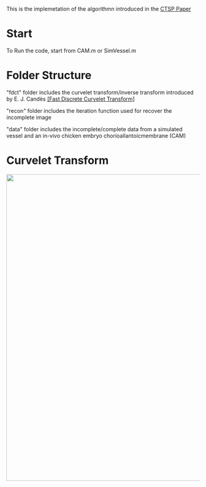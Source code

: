 This is the implemetation of the algorithmn introduced in the [CTSP Paper](https://ieeexplore.ieee.org/abstract/document/9743950)

# Start
To Run the code, start from CAM.m or SimVessel.m

# Folder Structure
"fdct" folder includes the curvelet transform/inverse transform introduced by E. J. Candès [[Fast Discrete Curvelet Transform]](https://epubs.siam.org/doi/abs/10.1137/05064182X)

"recon" folder includes the iteration function used for recover the incomplete image

"data" folder includes the incomplete/complete data from a simulated vessel and an in-vivo chicken embryo chorioallantoicmembrane (CAM)

# Curvelet Transform
 <img src="imgs/CurvletTransform.PNG" width="800px"/>
